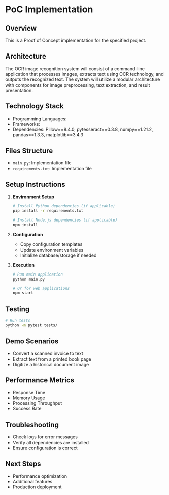# PoC Implementation

## Overview
This is a Proof of Concept implementation for the specified project.

## Architecture
The OCR image recognition system will consist of a command-line application that processes images, extracts text using OCR technology, and outputs the recognized text. The system will utilize a modular architecture with components for image preprocessing, text extraction, and result presentation.

## Technology Stack
- Programming Languages: 
- Frameworks: 
- Dependencies: Pillow==8.4.0, pytesseract==0.3.8, numpy==1.21.2, pandas==1.3.3, matplotlib==3.4.3

## Files Structure
- `main.py`: Implementation file
- `requirements.txt`: Implementation file

## Setup Instructions

1. **Environment Setup**
   ```bash
   # Install Python dependencies (if applicable)
   pip install -r requirements.txt
   
   # Install Node.js dependencies (if applicable)  
   npm install
   ```

2. **Configuration**
   - Copy configuration templates
   - Update environment variables
   - Initialize database/storage if needed

3. **Execution**
   ```bash
   # Run main application
   python main.py
   
   # Or for web applications
   npm start
   ```

## Testing
```bash
# Run tests
python -m pytest tests/
```

## Demo Scenarios
- Convert a scanned invoice to text
- Extract text from a printed book page
- Digitize a historical document image

## Performance Metrics
- Response Time
- Memory Usage  
- Processing Throughput
- Success Rate

## Troubleshooting
- Check logs for error messages
- Verify all dependencies are installed
- Ensure configuration is correct

## Next Steps
- Performance optimization
- Additional features
- Production deployment
